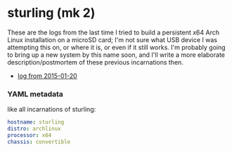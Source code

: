# sturling (mk 2)

These are the logs from the last time I tried to build a persistent x64 Arch Linux installation on a microSD card; I'm not sure what USB device I was attempting this on, or where it is, or even if it still works. I'm probably going to bring up a new system by this name soon, and I'll write a more elaborate description/postmortem of these previous incarnations then.

- [log from 2015-01-20](ptqgt-f1hc1-wb95f-ae4hn-1v78g)

### YAML metadata

like all incarnations of sturling:

```yaml
hostname: sturling
distro: archlinux
processor: x64
chassis: convertible
```
